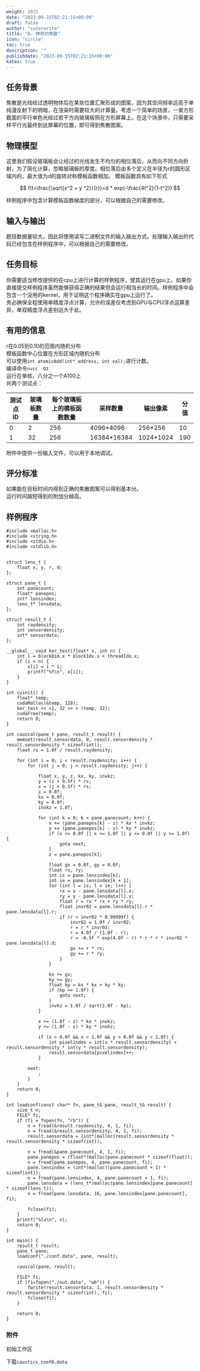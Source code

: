 ```yaml
---
weight: 2015
date: "2023-09-15T02:21:15+00:00"
draft: false
author: "cuterwrite"
title: "B. 神奇的焦散"
icon: "circle"
toc: true
description: ""
publishdate: "2023-09-15T02:21:15+00:00"
katex: true
---
```


## 任务背景

焦散是光线经过透明物体后在某些位置汇聚形成的图案，因为其空间频率远高于单纯漫反射下的明暗，在渲染时需要较大的计算量。考虑一个简单的场景，一束方形截面的平行单色光经过若干方向玻璃板照在方形屏幕上。在这个场景中，只需要采样平行光最终到达屏幕的位置，即可得到焦散图案。

## 物理模型

这里我们假设玻璃板会让经过的光线发生不均匀的相位落后，从而向不同方向折射，为了简化计算，忽略玻璃板的厚度。相位落后由多个定义在半径为r的圆形区域内的，最大值为d的旋转对称模板函数相加。 模板函数具有如下形式  

$$
f(t=\frac{\sqrt{x^2 + y ^2}}{r})=d * exp(-\frac{4t^2}{1-t^2})
$$


样例程序中包含计算模板函数梯度的部分，可以根据自己的需要修改。

## 输入与输出

题目数据量较大，因此将使用读写二进制文件的输入输出方式。处理输入输出的代码已经包含在样例程序中，可以根据自己的需要修改。

## 任务目标

你需要适当修改提供的在cpu上进行计算的样例程序，使其运行在gpu上。如果你直接提交样例程序虽然能够获得正确的结果但会运行相当长的时间。样例程序中会包含一个没用的kernel，用于证明这个程序确实在gpu上运行了。  
务必确保全程使用单精度浮点计算，允许的误差仅考虑到GPU与CPU浮点运算差异，单双精度浮点差别远大于此。

## 有用的信息

r在0.05到0.10的范围内随机分布  
模板函数中心位置在方形区域内随机分布  
可以使用`int atomicAdd(int* address, int val);`进行计数。  
编译命令`nvcc -O3`  
运行在单核，八分之一个A100上  
共两个测试点：

| 测试点 ID | 玻璃板数量 | 每个玻璃板上的模板函数数量 | 采样数量        | 输出像素      | 分值  |
| ------ | ----- | ------------- | ----------- | --------- | --- |
| 0      | 2     | 256           | 4096*4096   | 256*256   | 10  |
| 1      | 32    | 256           | 16384*16384 | 1024*1024 | 190 |

附件中提供一份输入文件，可以用于本地调试。

## 评分标准

如果能在目标时间内得到正确的焦散图案可以得到基本分。  
运行时间越短得到的附加分越高。

## 样例程序

```
#include <malloc.h>
#include <string.h>
#include <stdio.h>
#include <stdlib.h>


struct lens_t {
    float x, y, r, d;
};

struct pane_t {
    int panecount;
    float* panepos;
    int* lensindex;
    lens_t* lensdata;
};

struct result_t {
    int raydensity;
    int sensordensity;
    int* sensordata;
};

__global__ void ker_test(float* x, int n) {
    int i = blockDim.x * blockIdx.x + threadIdx.x;
    if (i < n) {
        x[i] = i * i;
        printf("%f\n", x[i]);
    }
}

int cuinit() {
    float* temp;
    cudaMalloc(&temp, 128);
    ker_test << <1, 32 >> > (temp, 32);
    cudaFree(temp);
    return 0;
}

int causcal(pane_t pane, result_t result) {
    memset(result.sensordata, 0, result.sensordensity * result.sensordensity * sizeof(int));
    float rs = 1.0f / result.raydensity;

    for (int i = 0; i < result.raydensity; i++) {
        for (int j = 0; j < result.raydensity; j++) {

            float x, y, z, kx, ky, invkz;
            y = (i + 0.5f) * rs;
            x = (j + 0.5f) * rs;
            z = 0.0f;
            kx = 0.0f;
            ky = 0.0f;
            invkz = 1.0f;

            for (int k = 0; k < pane.panecount; k++) {
                x += (pane.panepos[k] - z) * kx * invkz;
                y += (pane.panepos[k] - z) * ky * invkz;
                if (x <= 0.0f || x >= 1.0f || y <= 0.0f || y >= 1.0f) {
                    goto next;
                }
                z = pane.panepos[k];

                float gx = 0.0f, gy = 0.0f;
                float rx, ry;
                int is = pane.lensindex[k];
                int ie = pane.lensindex[k + 1];
                for (int l = is; l < ie; l++) {
                    rx = x - pane.lensdata[l].x;
                    ry = y - pane.lensdata[l].y;
                    float r = rx * rx + ry * ry;
                    float invr02 = pane.lensdata[l].r * pane.lensdata[l].r;
                    if (r < invr02 * 0.99999f) {
                        invr02 = 1.0f / invr02;
                        r = r * invr02;
                        r = 4.0f / (1.0f - r);
                        r = -0.5f * exp(4.0f - r) * r * r * invr02 * pane.lensdata[l].d;
                        gx += r * rx;
                        gy += r * ry;
                    }
                }

                kx += gx;
                ky += gy;
                float kp = kx * kx + ky * ky;
                if (kp >= 1.0f) {
                    goto next;
                }
                invkz = 1.0f / sqrt(1.0f - kp);
            }

            x += (1.0f - z) * kx * invkz;
            y += (1.0f - z) * ky * invkz;

            if (x > 0.0f && x < 1.0f && y > 0.0f && y < 1.0f) {
                int pixelindex = int(x * result.sensordensity) + result.sensordensity * int(y * result.sensordensity);
                result.sensordata[pixelindex]++;
            }

        next:
            ;
        }
    }
    return 0;
}

int loadconf(const char* fn, pane_t& pane, result_t& result) {
    size_t n;
    FILE* fi;
    if (fi = fopen(fn, "rb")) {
        n = fread(&result.raydensity, 4, 1, fi);
        n = fread(&result.sensordensity, 4, 1, fi);
        result.sensordata = (int*)malloc(result.sensordensity * result.sensordensity * sizeof(int));

        n = fread(&pane.panecount, 4, 1, fi);
        pane.panepos = (float*)malloc(pane.panecount * sizeof(float));
        n = fread(pane.panepos, 4, pane.panecount, fi);
        pane.lensindex = (int*)malloc((pane.panecount + 1) * sizeof(int));
        n = fread(pane.lensindex, 4, pane.panecount + 1, fi);
        pane.lensdata = (lens_t*)malloc(pane.lensindex[pane.panecount] * sizeof(lens_t));
        n = fread(pane.lensdata, 16, pane.lensindex[pane.panecount], fi);

        fclose(fi);
    }
    printf("%lu\n", n);
    return 0;
}

int main() {
    result_t result;
    pane_t pane;
    loadconf("./conf.data", pane, result);

    causcal(pane, result);

    FILE* fi;
    if (fi=fopen("./out.data", "wb")) {
        fwrite(result.sensordata, 1, result.sensordensity * result.sensordensity * sizeof(int), fi);
        fclose(fi);
    }

    return 0;
}
```

### 附件

初始工作区

下载`caustics_conf0.data`
